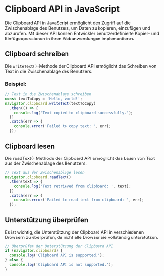# Clipboard API in JavaScript

Die Clipboard API in JavaScript ermöglicht den Zugriff auf die Zwischenablage des Benutzers, um Daten zu kopieren, einzufügen und abzurufen. Mit dieser API können Entwickler benutzerdefinierte Kopier- und Einfügeoperationen in ihren Webanwendungen implementieren.

## Clipboard schreiben

Die `writeText()`-Methode der Clipboard API ermöglicht das Schreiben von Text in die Zwischenablage des Benutzers.

### Beispiel:

```javascript
// Text in die Zwischenablage schreiben
const textToCopy = 'Hello, world!';
navigator.clipboard.writeText(textToCopy)
  .then(() => {
    console.log('Text copied to clipboard successfully.');
  })
  .catch(err => {
    console.error('Failed to copy text: ', err);
  });
```

## Clipboard lesen

Die readText()-Methode der Clipboard API ermöglicht das Lesen von Text aus der Zwischenablage des Benutzers.

```javascript
// Text aus der Zwischenablage lesen
navigator.clipboard.readText()
  .then(text => {
    console.log('Text retrieved from clipboard: ', text);
  })
  .catch(err => {
    console.error('Failed to read text from clipboard: ', err);
  });
```

## Unterstützung überprüfen

Es ist wichtig, die Unterstützung der Clipboard API in verschiedenen Browsern zu überprüfen, da nicht alle Browser sie vollständig unterstützen.

```javascript
// Überprüfen der Unterstützung der Clipboard API
if (navigator.clipboard) {
  console.log('Clipboard API is supported.');
} else {
  console.log('Clipboard API is not supported.');
}
```